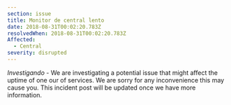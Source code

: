 ```yaml
---
section: issue
title: Monitor de central lento
date: 2018-08-31T00:02:20.783Z
resolvedWhen: 2018-08-31T00:02:20.783Z
Affected:
  - Central
severity: disrupted
---
```

_Investigando_ - We are investigating a potential issue that might affect the uptime of one our of services. We are sorry for any inconvenience this may cause you. This incident post will be updated once we have more information.
